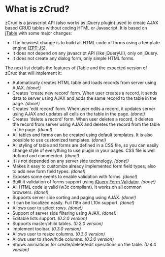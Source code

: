 # What is zCrud?

zCrud is a javascript API (also works as jQuery plugin) used to create AJAX based CRUD tables without coding HTML or Javascript. It is based on 
 [jTable](http://www.jtable.org) with some major changes:
 
 * The heaviest change is to build all HTML code of forms using a template engine ([ZPT-JS](https://github.com/davidcana/ZPT-JS/wiki)). 
 * It does not depend on any javascript API (like jQueryUI), only on jQuery.
 * It does not create any dialog form, only simple HTML forms.
 
The next list details the features of jTable and the expected version of zCrud that will implement it:

* Automatically creates HTML table and loads records from server using AJAX. *(done!)*
* Creates 'create new record' form. When user creates a record, it sends data to server using AJAX and adds the same record to the table in the page. *(done!)*
* Creates 'edit record' form. When user edits a record, it updates server using AJAX and updates all cells on the table in the page. *(done!)*
* Creates 'delete a record' form. When user deletes a record, it deletes the record from server using AJAX and deletes the record from the table in the page. *(done!)*
* All tables and forms can be created using default templates. It is also possible to use customized templates. *(done!)*
* All styling of table and forms are defined in a CSS file, so you can easily change style of everything to use plugin in your pages. CSS file is well defined and commented. *(done!)*
* It is not depended on any server side technology. *(done!)*
* Makes it easy to customize already implemented form field types; also to add new form field types. *(done!)*
* Exposes some events to enable validation with forms. *(done!)*
* Built it validation of forms support using [jQuery Form Validator](http://www.formvalidator.net/). *(done!)*
* All HTML code is valid (w3c compliant). It works on all common browsers. *(done!)*
* Supports server side sorting and paging using AJAX. *(done!)*
* It can be localized easily. Full I18n and L10n support. *(done!)*
* Allows user to select rows. *(done!)*
* Support of server side filtering using AJAX. *(done!)*
* Editable lists support. *(0.2.0 version)*
* Supports master/child tables. *(0.2.0 version)*
* Implement toolbar. *(0.3.0 version)*
* Allows user to resize columns. *(0.3.0 version)*
* Allows user to show/hide columns. *(0.3.0 version)*
* Shows animations for create/delete/edit operations on the table. *(0.4.0 version)*
